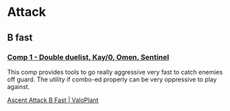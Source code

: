 # Attack
## B fast
### [Comp 1 - Double duelist, Kay/0, Omen, Sentinel](https://github.com/sprince0031/NinjaValorant/blob/d38eda5105c09ed5a463f59ee5cfaa99c7964cb2/Ascent/Agent%20Comps/1_Raze_Neon_Senti_Kay0_Omen.md)

This comp provides tools to go really aggressive very fast to catch enemies off guard. The utility if combo-ed properly can be very oppressive to play against. 

[Ascent Attack B Fast | ValoPlant](https://valoplant.gg/C4XEWU)
